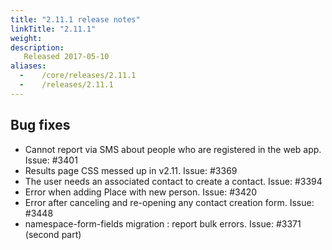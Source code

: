 ```yaml
---
title: "2.11.1 release notes"
linkTitle: "2.11.1"
weight:
description:
   Released 2017-05-10
aliases:
  -    /core/releases/2.11.1
  -    /releases/2.11.1
---
```


## Bug fixes

- Cannot report via SMS about people who are registered in the web app. Issue: #3401
- Results page CSS messed up in v2.11. Issue: #3369
- The user needs an associated contact to create a contact. Issue: #3394
- Error when adding Place with new person. Issue: #3420
- Error after canceling and re-opening any contact creation form. Issue: #3448
- namespace-form-fields migration : report bulk errors. Issue: #3371 (second part)
